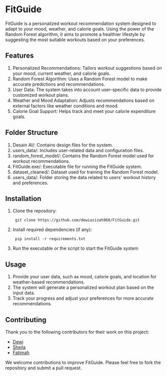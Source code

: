 # **FitGuide**
FitGuide is a personalized workout recommendation system designed to adapt to your mood, weather, and calorie goals. Using the power of the Random Forest algorithm, it aims to promote a healthier lifestyle by suggesting the most suitable workouts based on your preferences.


## **Features**
1. Personalized Recommendations: Tailors workout suggestions based on your mood, current weather, and calorie goals.
2. Random Forest Algorithm: Uses a Random Forest model to make accurate predictions and recommendations.
3. User Data: The system takes into account user-specific data to provide customized workout plans.
4. Weather and Mood Adaptation: Adjusts recommendations based on external factors like weather conditions and mood.
5. Calorie Goal Support: Helps track and meet your calorie expenditure goals.


## **Folder Structure**
1. Desain AI/: Contains design files for the system.
2. users_data/: Includes user-related data and configuration files.
3. random_forest_model/: Contains the Random Forest model used for workout recommendations.
4. FitGuide.exe/: Executable file for running the FitGuide system.
5. dataset_cleaned/: Dataset used for training the Random Forest model.
6. users_data/: Folder storing the data related to users' workout history and preferences.


## **Installation**
1. Clone the repository:

        git clone https://github.com/dewiazizah968/FitGuide.git

3. Install required dependencies (if any):

        pip install -r requirements.txt

4. Run the executable or the script to start the FitGuide system


## **Usage**
1. Provide your user data, such as mood, calorie goals, and location for weather-based recommendations.
2. The system will generate a personalized workout plan based on the input data.
3. Track your progress and adjust your preferences for more accurate recommendations.


## **Contributing**
Thank you to the following contributors for their work on this project:

- [Dewi](https://github.com/dewiazizah968)
- [Sheila](https://github.com/SheilaEdistya)
- [Fatimah](https://github.com/FatimahAzzaroh28)

We welcome contributions to improve FitGuide. Please feel free to fork the repository and submit a pull request.


